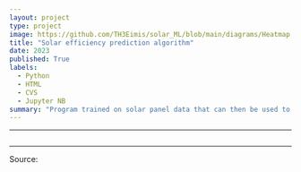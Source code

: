 ```yaml
---
layout: project
type: project
image: https://github.com/TH3Eimis/solar_ML/blob/main/diagrams/Heatmap.png
title: "Solar efficiency prediction algorithm"
date: 2023
published: True
labels:
  - Python
  - HTML
  - CVS
  - Jupyter NB
summary: "Program trained on solar panel data that can then be used to predict the efficiency/viability a solar panel would have a location."
---
```


<hr>
<p></p>
<img class="img-fluid" src="">
<p></p>
<hr>

Source: <a href="https://github.com/jogarces/ics-313-text-game"><i class="large github icon "></i></a>
 
